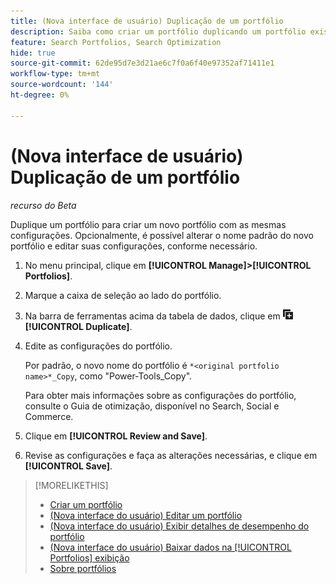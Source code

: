 ```yaml
---
title: (Nova interface de usuário) Duplicação de um portfólio
description: Saiba como criar um portfólio duplicando um portfólio existente.
feature: Search Portfolios, Search Optimization
hide: true
source-git-commit: 62de95d7e3d21ae6c7f0a6f40e97352af71411e1
workflow-type: tm+mt
source-wordcount: '144'
ht-degree: 0%

---
```


# (Nova interface de usuário) Duplicação de um portfólio

*recurso do Beta*

Duplique um portfólio para criar um novo portfólio com as mesmas configurações. Opcionalmente, é possível alterar o nome padrão do novo portfólio e editar suas configurações, conforme necessário.

1. No menu principal, clique em **[!UICONTROL Manage]>[!UICONTROL Portfolios]**.

1. Marque a caixa de seleção ao lado do portfólio.

1. Na barra de ferramentas acima da tabela de dados, clique em ![Duplicar](/help/search-social-commerce/assets/duplicate.png "Duplicar") **[!UICONTROL Duplicate]**.

1. Edite as configurações do portfólio.

   Por padrão, o novo nome do portfólio é `*<original portfolio name>*_Copy`, como &quot;Power-Tools_Copy&quot;.

   Para obter mais informações sobre as configurações do portfólio, consulte o Guia de otimização, disponível no Search, Social e Commerce.

1. Clique em **[!UICONTROL Review and Save]**.

1. Revise as configurações e faça as alterações necessárias, e clique em **[!UICONTROL Save]**.

>[!MORELIKETHIS]
>
>* [Criar um portfólio](portfolio-create.md)
>* [(Nova interface do usuário) Editar um portfólio](portfolio-edit.md)
>* [(Nova interface do usuário) Exibir detalhes de desempenho do portfólio](portfolio-details.md)
>* [(Nova interface do usuário) Baixar dados na [!UICONTROL Portfolios] exibição](portfolio-view-report.md)
>* [Sobre portfólios](portfolio-about.md)
